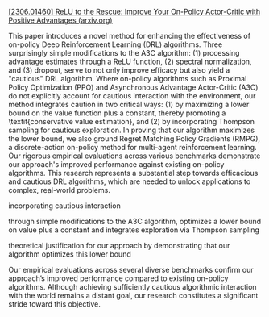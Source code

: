 [[2306.01460] ReLU to the Rescue: Improve Your On-Policy Actor-Critic with Positive Advantages (arxiv.org)](https://arxiv.org/abs/2306.01460)

This paper introduces a novel method for enhancing the effectiveness of on-policy Deep Reinforcement Learning (DRL) algorithms. Three surprisingly simple modifications to the A3C algorithm: (1) processing advantage estimates through a ReLU function, (2) spectral normalization, and (3) dropout, serve to not only improve efficacy but also yield a "cautious" DRL algorithm. Where on-policy algorithms such as Proximal Policy Optimization (PPO) and Asynchronous Advantage Actor-Critic (A3C) do not explicitly account for cautious interaction with the environment, our method integrates caution in two critical ways: (1) by maximizing a lower bound on the value function plus a constant, thereby promoting a \textit{conservative value estimation}, and (2) by incorporating Thompson sampling for cautious exploration. In proving that our algorithm maximizes the lower bound, we also ground Regret Matching Policy Gradients (RMPG), a discrete-action on-policy method for multi-agent reinforcement learning. Our rigorous empirical evaluations across various benchmarks demonstrate our approach's improved performance against existing on-policy algorithms. This research represents a substantial step towards efficacious and cautious DRL algorithms, which are needed to unlock applications to complex, real-world problems.

incorporating cautious interaction

through simple modifications to the A3C algorithm, optimizes a lower bound on value plus a constant and integrates exploration via Thompson sampling

theoretical justification for our approach by demonstrating that our algorithm optimizes this lower bound

Our empirical evaluations across several diverse benchmarks confirm our approach’s improved performance compared to existing on-policy algorithms. Although achieving sufficiently cautious algorithmic interaction with the world remains a distant goal, our research constitutes a significant stride toward this objective.